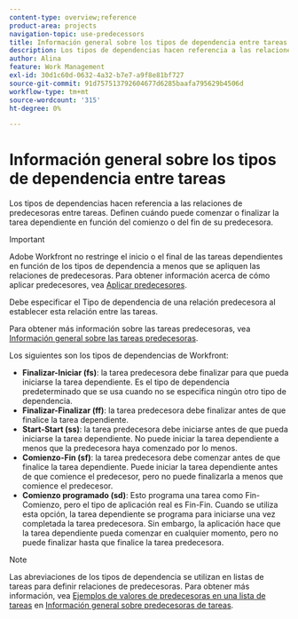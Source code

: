 ```yaml
---
content-type: overview;reference
product-area: projects
navigation-topic: use-predecessors
title: Información general sobre los tipos de dependencia entre tareas
description: Los tipos de dependencias hacen referencia a las relaciones de predecesoras entre tareas. Definen cuándo puede comenzar o finalizar la tarea dependiente en función del comienzo o del fin de su predecesora.
author: Alina
feature: Work Management
exl-id: 30d1c60d-0632-4a32-b7e7-a9f8e81bf727
source-git-commit: 91d757513792604677d6285baafa795629b4506d
workflow-type: tm+mt
source-wordcount: '315'
ht-degree: 0%

---
```


# Información general sobre los tipos de dependencia entre tareas

<!-- Audited: 12/2023 -->

Los tipos de dependencias hacen referencia a las relaciones de predecesoras entre tareas. Definen cuándo puede comenzar o finalizar la tarea dependiente en función del comienzo o del fin de su predecesora.

>[!IMPORTANT]
>
>Adobe Workfront no restringe el inicio o el final de las tareas dependientes en función de los tipos de dependencia a menos que se apliquen las relaciones de predecesoras. Para obtener información acerca de cómo aplicar predecesores, vea [Aplicar predecesores](../../../manage-work/tasks/use-prdcssrs/enforced-predecessors.md).

Debe especificar el Tipo de dependencia de una relación predecesora al establecer esta relación entre las tareas.

Para obtener más información sobre las tareas predecesoras, vea [Información general sobre las tareas predecesoras](../../../manage-work/tasks/use-prdcssrs/predecessors-overview.md).

Los siguientes son los tipos de dependencias de Workfront:

* **Finalizar-Iniciar (fs)**: la tarea predecesora debe finalizar para que pueda iniciarse la tarea dependiente. Es el tipo de dependencia predeterminado que se usa cuando no se especifica ningún otro tipo de dependencia.
* **Finalizar-Finalizar (ff)**: la tarea predecesora debe finalizar antes de que finalice la tarea dependiente.
* **Start-Start (ss)**: la tarea predecesora debe iniciarse antes de que pueda iniciarse la tarea dependiente. No puede iniciar la tarea dependiente a menos que la predecesora haya comenzado por lo menos.
* **Comienzo-Fin (sf)**: la tarea predecesora debe comenzar antes de que finalice la tarea dependiente. Puede iniciar la tarea dependiente antes de que comience el predecesor, pero no puede finalizarla a menos que comience el predecesor.
* **Comienzo programado (sd)**: Esto programa una tarea como Fin-Comienzo, pero el tipo de aplicación real es Fin-Fin. Cuando se utiliza esta opción, la tarea dependiente se programa para iniciarse una vez completada la tarea predecesora. Sin embargo, la aplicación hace que la tarea dependiente pueda comenzar en cualquier momento, pero no puede finalizar hasta que finalice la tarea predecesora.

>[!NOTE]
>
>Las abreviaciones de los tipos de dependencia se utilizan en listas de tareas para definir relaciones de predecesoras. Para obtener más información, vea [Ejemplos de valores de predecesoras en una lista de tareas](/help/quicksilver/manage-work/tasks/use-prdcssrs/predecessors-overview.md#examples-of-predecessor-values-in-a-task-list) en [Información general sobre predecesoras de tareas](/help/quicksilver/manage-work/tasks/use-prdcssrs/predecessors-overview.md).

